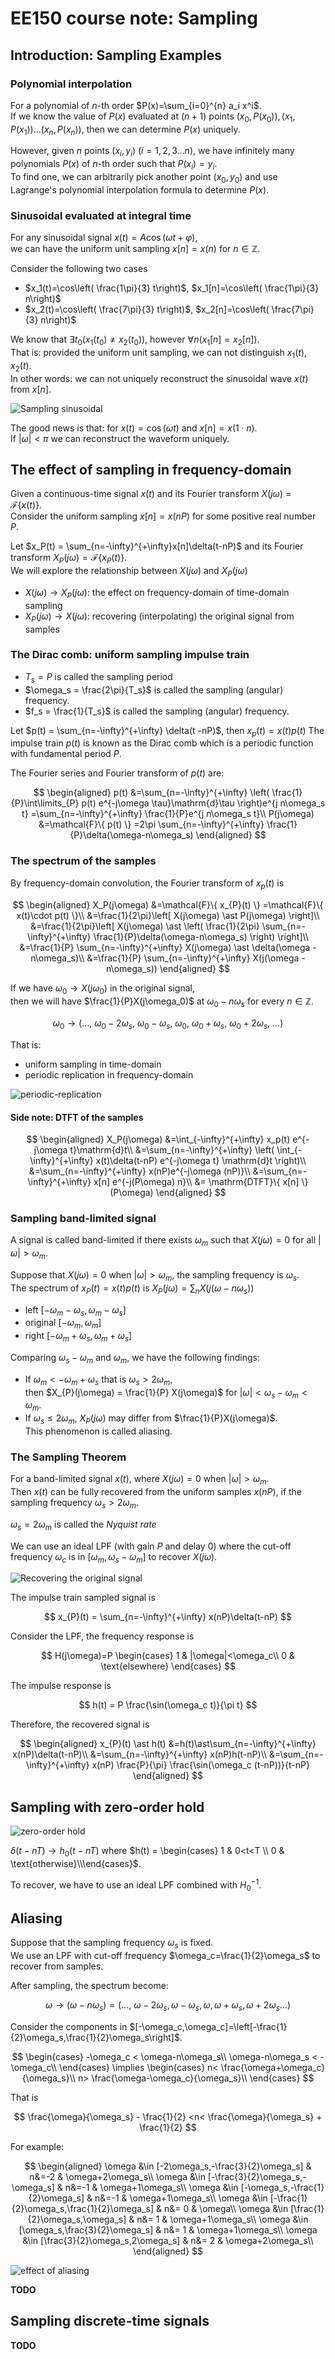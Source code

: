 # EE150 course note: Sampling

## Introduction: Sampling Examples

### Polynomial interpolation

For a polynomial of $n$-th order $P(x)=\sum_{i=0}^{n} a_i x^i$.  
If we know the value of $P(x)$ evaluated at $(n+1)$ points 
$(x_0,P(x_0)), (x_1,P(x_1))\ldots (x_n, P(x_n))$,
then we can determine $P(x)$ uniquely.

However, given $n$ points $(x_i,y_i)\ (i=1,2,3\ldots n)$,
we have infinitely many polynomials $P(x)$ of $n$-th order
such that $P(x_i)=y_i$.  
To find one, we can arbitrarily pick another point $(x_0,y_0)$
and use Lagrange's polynomial interpolation formula to determine $P(x)$.

### Sinusoidal evaluated at integral time

For any sinusoidal signal $x(t)=A\cos(\omega t + \varphi)$,  
we can have the uniform unit sampling $x[n]=x(n)$ for $n\in\mathbb{Z}$.

Consider the following two cases

- $x_1(t)=\cos\left( \frac{1\pi}{3} t\right)$, $x_1[n]=\cos\left( \frac{1\pi}{3} n\right)$
- $x_2(t)=\cos\left( \frac{7\pi}{3} t\right)$, $x_2[n]=\cos\left( \frac{7\pi}{3} n\right)$

We know that $\exists t_0 (x_1(t_0)\neq x_2(t_0))$,
however $\forall n (x_1[n]=x_2[n])$.  
That is: provided the uniform unit sampling, we can not distinguish $x_1(t),x_2(t)$.  
In other words: we can not uniquely reconstruct the sinusoidal wave $x(t)$ from $x[n]$.  

![Sampling sinusoidal](../static/EE150-sampling-sinusoidal.png)

The good news is that: for $x(t)=\cos(\omega t)$ and $x[n]=x(1\cdot n)$.  
If $|\omega|<\pi$ we can reconstruct the waveform uniquely.

## The effect of sampling in frequency-domain

Given a continuous-time signal $x(t)$ and its Fourier transform $X(j\omega)=\mathcal{F}\{x(t)\}$.  
Consider the uniform sampling $x[n]=x(nP)$ for some positive real number $P$.  

Let $x_P(t) = \sum_{n=-\infty}^{+\infty}x[n]\delta(t-nP)$ and its Fourier transform $X_P(j\omega) =\mathcal{F}\{x_P(t)\}$.  
We will explore the relationship between $X(j\omega)$ and $X_P(j\omega)$

- $X(j\omega) \to X_P(j\omega)$: the effect on frequency-domain of time-domain sampling
- $X_P(j\omega) \to X(j\omega)$: recovering (interpolating) the original signal from samples

### The Dirac comb: uniform sampling impulse train

- $T_s=P$ is called the sampling period
- $\omega_s = \frac{2\pi}{T_s}$ is called the sampling (angular) frequency.  
- $f_s = \frac{1}{T_s}$ is called the sampling (angular) frequency.  

Let $p(t) = \sum_{n=-\infty}^{+\infty} \delta(t -nP)$, then $x_p(t) = x(t) p(t)$
The impulse train $p(t)$ is known as the Dirac comb
which is a periodic function with fundamental period $P$.

The Fourier series and Fourier transform of $p(t)$ are:

$$
\begin{aligned}
p(t)
&=\sum_{n=-\infty}^{+\infty} \left(
	\frac{1}{P}\int\limits_{P} p(t) e^{-j\omega \tau}\mathrm{d}\tau
\right)e^{j n\omega_s t}
 =\sum_{n=-\infty}^{+\infty} \frac{1}{P}e^{j n\omega_s t}\\
P(j\omega)
&=\mathcal{F}\{ p(t) \}
 =2\pi \sum_{n=-\infty}^{+\infty} \frac{1}{P}\delta(\omega-n\omega_s)
\end{aligned}
$$

### The spectrum of the samples

By frequency-domain convolution, the Fourier transform of $x_p(t)$ is

$$
\begin{aligned}
X_P(j\omega)
&=\mathcal{F}\{ x_{P}(t) \}
 =\mathcal{F}\{ x(t)\cdot p(t) \}\\
&=\frac{1}{2\pi}\left[
	X(j\omega) \ast P(j\omega)
\right]\\
&=\frac{1}{2\pi}\left[
	X(j\omega)
	\ast
	\left(
		\frac{1}{2\pi}
		\sum_{n=-\infty}^{+\infty} \frac{1}{P}\delta(\omega-n\omega_s)
	\right)
\right]\\
&=\frac{1}{P} \sum_{n=-\infty}^{+\infty} X(j\omega) \ast \delta(\omega - n\omega_s)\\
&=\frac{1}{P} \sum_{n=-\infty}^{+\infty} X(j(\omega - n\omega_s))
\end{aligned}
$$

If we have $\omega_0 \to X(j\omega_0)$ in the original signal,  
then we will have $\frac{1}{P}X(j\omega_0)$
at $\omega_0 - n\omega_s$ for every $n\in \mathbb{Z}$.

$$
\omega_0
\to
(\ldots,
\ \omega_0 - 2\omega_s,
\ \omega_0 - \omega_s,
\ \omega_0,
\ \omega_0 + \omega_s,
\ \omega_0 + 2\omega_s,
\ \ldots)
$$

That is:

- uniform sampling in time-domain
- periodic replication in frequency-domain

![periodic-replication](../static/EE150-sampling-spectrum-replication.png)

#### Side note: DTFT of the samples

$$
\begin{aligned}
X_P(j\omega)
&=\int_{-\infty}^{+\infty} x_p(t) e^{-j\omega t}\mathrm{d}t\\
&=\sum_{n=-\infty}^{+\infty}
	\left(
	\int_{-\infty}^{+\infty}
		x(t)\delta(t-nP)
		e^{-j\omega t}
	\mathrm{d}t
	\right)\\
&=\sum_{n=-\infty}^{+\infty} x(nP)e^{-j\omega (nP)}\\
&=\sum_{n=-\infty}^{+\infty} x[n] e^{-j(P\omega) n}\\
&= \mathrm{DTFT}\{ x[n] \} (P\omega)
\end{aligned}
$$

### Sampling band-limited signal

A signal is called band-limited if there exists $\omega_m$
such that $X(j\omega)=0$ for all $|\omega| > \omega_m$.  

Suppose that $X(j\omega)=0$ when $|\omega| >\omega_m$, the sampling frequency is $\omega_s$.  
The spectrum of $x_P(t)=x(t)p(t)$ is $X_P(j\omega) = \sum_{n} X(j(\omega-n\omega_s))$

- left $[-\omega_m - \omega_s, \omega_m - \omega_s]$
- original $[-\omega_m, \omega_m]$
- right $[-\omega_m+\omega_s, \omega_m+\omega_s]$

Comparing $\omega_s-\omega_m$ and $\omega_m$, we have the following findings:

- If $\omega_m < -\omega_m + \omega_s$ that is $\omega_s > 2\omega_m$,  
  then $X_{P}(j\omega) = \frac{1}{P} X(j\omega)$ for $|\omega|<\omega_s-\omega_m<\omega_m$.
- If $\omega_s \leq 2\omega_m$, $X_{P}(j\omega)$ may differ from $\frac{1}{P}X(j\omega)$.  
  This phenomenon is called aliasing.

### The Sampling Theorem

For a band-limited signal $x(t)$, where $X(j\omega)=0$ when $|\omega|>\omega_m$.  
Then $x(t)$ can be fully recovered from the uniform samples $x(nP)$,
if the sampling frequency $\omega_s > 2\omega_m$.  

$\omega_s = 2\omega_m$ is called the _Nyquist rate_

We can use an ideal LPF (with gain $P$ and delay $0$) where the cut-off frequency
$\omega_c$ is in $[\omega_m,\omega_s-\omega_m]$ to recover $X(j\omega)$.

![Recovering the original signal](../static/EE150-sampling-recover.png)

The impulse train sampled signal is

$$
x_{P}(t) = \sum_{n=-\infty}^{+\infty} x(nP)\delta(t-nP)
$$

Consider the LPF, the frequency response is

$$
H(j\omega)=P \begin{cases}
1 & |\omega|<\omega_c\\
0 & \text{elsewhere}
\end{cases}
$$

The impulse response is

$$
h(t) = P \frac{\sin(\omega_c t)}{\pi t}
$$

Therefore, the recovered signal is

$$
\begin{aligned}
x_{P}(t) \ast h(t)
&=h(t)\ast\sum_{n=-\infty}^{+\infty} x(nP)\delta(t-nP)\\
&=\sum_{n=-\infty}^{+\infty} x(nP)h(t-nP)\\
&=\sum_{n=-\infty}^{+\infty} x(nP) \frac{P}{\pi} \frac{\sin(\omega_c (t-nP))}{t-nP}
\end{aligned}
$$

## Sampling with zero-order hold

![zero-order hold](../static/EE150-zero-order-hold.png)

$\delta(t-nT)\to h_0(t-nT)$ where $h(t) = \begin{cases} 1 & 0<t<T \\ 0 & \text{otherwise}\\\end{cases}$.

To recover, we have to use an ideal LPF combined with $H_0^{-1}$.

## Aliasing

Suppose that the sampling frequency $\omega_s$ is fixed.  
We use an LPF with cut-off frequency $\omega_c=\frac{1}{2}\omega_s$ to recover from samples.

After sampling, the spectrum become:

$$
\omega
\to (\omega-n\omega_s)
=   (\ldots,\ \omega-2\omega_s,\omega-\omega_s,\omega,\omega+\omega_s,\omega+2\omega_s\ldots)
$$

Consider the components in $[-\omega_c,\omega_c]=\left[-\frac{1}{2}\omega_s,\frac{1}{2}\omega_s\right]$.

$$
\begin{cases}
-\omega_c < \omega-n\omega_s\\
\omega-n\omega_s < -\omega_c\\
\end{cases}
\implies
\begin{cases}
n< \frac{\omega+\omega_c}{\omega_s}\\
n> \frac{\omega-\omega_c}{\omega_s}\\
\end{cases}
$$

That is

$$
\frac{\omega}{\omega_s} - \frac{1}{2}
<n<
\frac{\omega}{\omega_s} + \frac{1}{2}
$$

For example:

$$
\begin{aligned}
\omega &\in [-2\omega_s,-\frac{3}{2}\omega_s]           & n&=-2 & \omega+2\omega_s\\
\omega &\in [-\frac{3}{2}\omega_s,-\omega_s]            & n&=-1 & \omega+1\omega_s\\
\omega &\in [-\omega_s,-\frac{1}{2}\omega_s]            & n&=-1 & \omega+1\omega_s\\
\omega &\in [-\frac{1}{2}\omega_s,\frac{1}{2}\omega_s]  & n&= 0 & \omega\\
\omega &\in [\frac{1}{2}\omega_s,\omega_s]              & n&= 1 & \omega+1\omega_s\\
\omega &\in [\omega_s,\frac{3}{2}\omega_s]              & n&= 1 & \omega+1\omega_s\\
\omega &\in [\frac{3}{2}\omega_s,2\omega_s]             & n&= 2 & \omega+2\omega_s\\
\end{aligned}
$$

![effect of aliasing](../static/EE150-effect-of-aliasing.png)


**TODO**

## Sampling discrete-time signals

**TODO**
